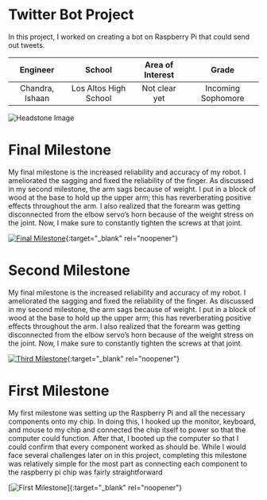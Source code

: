 ﻿# Twitter Bot Project
In this project, I worked on creating a bot on Raspberry Pi that could send out tweets.

| **Engineer** | **School** | **Area of Interest** | **Grade** |
|:--:|:--:|:--:|:--:|
| Chandra, Ishaan | Los Altos High School | Not clear yet | Incoming Sophomore

![Headstone Image](https://bluestampengineering.com/wp-content/uploads/2016/05/improve.jpg)
  
# Final Milestone
My final milestone is the increased reliability and accuracy of my robot. I ameliorated the sagging and fixed the reliability of the finger. As discussed in my second milestone, the arm sags because of weight. I put in a block of wood at the base to hold up the upper arm; this has reverberating positive effects throughout the arm. I also realized that the forearm was getting disconnected from the elbow servo’s horn because of the weight stress on the joint. Now, I make sure to constantly tighten the screws at that joint. 

[![Final Milestone](https://res.cloudinary.com/marcomontalbano/image/upload/v1612573869/video_to_markdown/images/youtube--F7M7imOVGug-c05b58ac6eb4c4700831b2b3070cd403.jpg )](https://www.youtube.com/watch?v=F7M7imOVGug&feature=emb_logo "Final Milestone"){:target="_blank" rel="noopener"}

# Second Milestone
My final milestone is the increased reliability and accuracy of my robot. I ameliorated the sagging and fixed the reliability of the finger. As discussed in my second milestone, the arm sags because of weight. I put in a block of wood at the base to hold up the upper arm; this has reverberating positive effects throughout the arm. I also realized that the forearm was getting disconnected from the elbow servo’s horn because of the weight stress on the joint. Now, I make sure to constantly tighten the screws at that joint.

[![Third Milestone](https://res.cloudinary.com/marcomontalbano/image/upload/v1612574014/video_to_markdown/images/youtube--y3VAmNlER5Y-c05b58ac6eb4c4700831b2b3070cd403.jpg)](https://www.youtube.com/watch?v=y3VAmNlER5Y&feature=emb_logo "Second Milestone"){:target="_blank" rel="noopener"}

# First Milestone
My first milestone was setting up the Raspberry Pi and all the necessary components onto my chip. In doing this, I hooked up the monitor, keyboard, and mouse to my chip and connected the chip itself to power so that the computer could function. After that, I booted up the computer so that I could confirm that every component worked as should be. While I would face several challenges later on in this project, completing this milestone was relatively simple for the most part as connecting each component to the raspberry pi chip was fairly straightforward

[![First Milestone](https://user-images.githubusercontent.com/88210053/127756677-0b3570e7-999f-49e4-8263-8bb99dcdf79a.png)]{:target="_blank" rel="noopener"}
